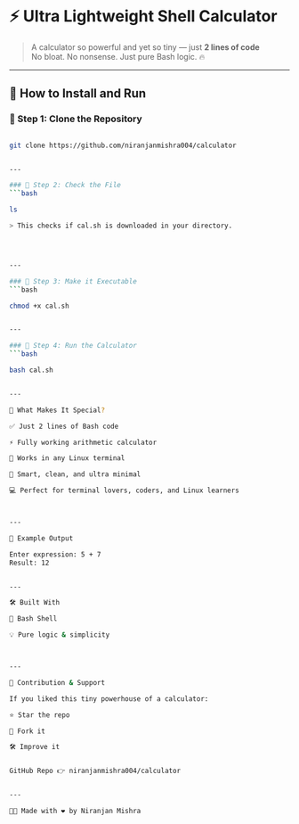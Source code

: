 

# ⚡ Ultra Lightweight Shell Calculator

> A calculator so powerful and yet so tiny — just **2 lines of code**  
> No bloat. No nonsense. Just pure Bash logic. 🔥

---

## 🚀 How to Install and Run

### 🔗 Step 1: Clone the Repository  
```bash

git clone https://github.com/niranjanmishra004/calculator


---

### 📂 Step 2: Check the File
```bash

ls

> This checks if cal.sh is downloaded in your directory.




---

### 🔐 Step 3: Make it Executable
```bash

chmod +x cal.sh


---

### 🧮 Step 4: Run the Calculator
```bash

bash cal.sh


---

🌟 What Makes It Special?

✅ Just 2 lines of Bash code

⚡ Fully working arithmetic calculator

🐧 Works in any Linux terminal

🧠 Smart, clean, and ultra minimal

💻 Perfect for terminal lovers, coders, and Linux learners



---

💬 Example Output

Enter expression: 5 + 7
Result: 12


---

🛠 Built With

🐚 Bash Shell

💡 Pure logic & simplicity



---

🙌 Contribution & Support

If you liked this tiny powerhouse of a calculator:

⭐ Star the repo

🍴 Fork it

🛠 Improve it


GitHub Repo 👉 niranjanmishra004/calculator


---

👨‍💻 Made with ❤️ by Niranjan Mishra

